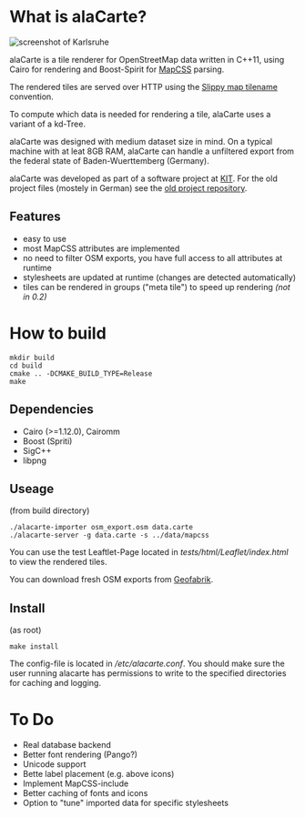 # What is alaCarte? #

![screenshot of Karlsruhe](http://github.com/TheMarex/alacarte/raw/master/screenshot.png "Karlsruhe")

alaCarte is a tile renderer for OpenStreetMap data written in C++11, using Cairo for
rendering and Boost-Spirit for [MapCSS](http://wiki.openstreetmap.org/wiki/MapCSS) parsing.

The rendered tiles are served over HTTP using the [Slippy map tilename](http://wiki.openstreetmap.org/wiki/Slippy_map_tilenames) convention.

To compute which data is needed for rendering a tile, alaCarte uses a variant of
a kd-Tree.

alaCarte was designed with medium dataset size in mind. On a typical machine with
at leat 8GB RAM, alaCarte can handle a unfiltered export from the federal state
of Baden-Wuerttemberg (Germany).

alaCarte was developed as part of a software project at [KIT](http://algo2.iti.kit.edu).
For the old project files (mostely in German) see the [old project repository](https://bitbucket.org/TheMarex/alacarte).

## Features ##

* easy to use
* most MapCSS attributes are implemented
* no need to filter OSM exports, you have full access to all attributes at runtime
* stylesheets are updated at runtime (changes are detected automatically)
* tiles can be rendered in groups ("meta tile") to speed up rendering _(not in 0.2)_

# How to build #

	mkdir build
	cd build
	cmake .. -DCMAKE_BUILD_TYPE=Release
	make

## Dependencies ##
* Cairo (>=1.12.0), Cairomm
* Boost (Spriti)
* SigC++
* libpng

## Useage ##

(from build directory)

	./alacarte-importer osm_export.osm data.carte
	./alacarte-server -g data.carte -s ../data/mapcss

You can use the test Leaftlet-Page located in *tests/html/Leaflet/index.html*
to view the rendered tiles.

You can download fresh OSM exports from [Geofabrik](http://download.geofabrik.de/).

## Install ##

(as root)

	make install

The config-file is located in */etc/alacarte.conf*. You should make sure the user
running alacarte has permissions to write to the specified directories for caching
and logging.

# To Do #
* Real database backend
* Better font rendering (Pango?)
* Unicode support
* Bette label placement (e.g. above icons)
* Implement MapCSS-include
* Better caching of fonts and icons
* Option to "tune" imported data for specific stylesheets

